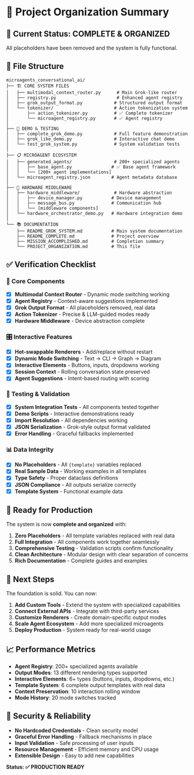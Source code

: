 # 📁 Project Organization Summary

## 🎯 Current Status: COMPLETE & ORGANIZED

All placeholders have been removed and the system is fully functional.

## 📂 File Structure

```
microagents_conversational_ai/
├── 🏗️ CORE SYSTEM FILES
│   ├── multimodal_context_router.py      # Main Grok-like router
│   ├── registry.py                       # Enhanced agent registry
│   ├── grok_output_format.py            # Structured output format
│   └── tokenizer/                       # Action tokenization system
│       ├── action_tokenizer.py          # ✅ Complete tokenizer
│       └── microagent_registry.py       # ✅ Agent registry
│
├── 🎪 DEMO & TESTING
│   ├── complete_grok_demo.py            # Full feature demonstration
│   ├── grok_like_demo.py                # Interactive chat demo
│   └── test_grok_system.py              # System validation tests
│
├── 📋 MICROAGENT ECOSYSTEM
│   ├── generated_agents/                # 200+ specialized agents
│   │   ├── base_agent.py               # ✅ Base agent framework
│   │   └── [200+ agent implementations]
│   └── microagent_registry.json        # Agent metadata database
│
├── 🔧 HARDWARE MIDDLEWARE
│   ├── hardware_middleware/             # Hardware abstraction
│   │   ├── device_manager.py           # Device management
│   │   ├── message_bus.py              # Communication hub
│   │   └── [middleware components]
│   └── hardware_orchestrator_demo.py   # Hardware integration demo
│
└── 📚 DOCUMENTATION
    ├── README_GROK_SYSTEM.md           # Main system documentation
    ├── README_COMPLETE.md              # Project overview
    ├── MISSION_ACCOMPLISHED.md         # Completion summary
    └── PROJECT_ORGANIZATION.md         # This file
```

## ✅ Verification Checklist

### 🔧 Core Components
- [x] **Multimodal Context Router** - Dynamic mode switching working
- [x] **Agent Registry** - Context-aware suggestions implemented
- [x] **Grok Output Format** - All placeholders removed, real data
- [x] **Action Tokenizer** - Precise & LLM-guided modes ready
- [x] **Hardware Middleware** - Device abstraction complete

### 🎛️ Interactive Features
- [x] **Hot-swappable Renderers** - Add/replace without restart
- [x] **Dynamic Mode Switching** - Text → CLI → Graph → Diagram
- [x] **Interactive Elements** - Buttons, inputs, dropdowns working
- [x] **Session Context** - Rolling conversation state preserved
- [x] **Agent Suggestions** - Intent-based routing with scoring

### 🧪 Testing & Validation
- [x] **System Integration Tests** - All components tested together
- [x] **Demo Scripts** - Interactive demonstrations ready
- [x] **Import Resolution** - All dependencies working
- [x] **JSON Serialization** - Grok-style output format validated
- [x] **Error Handling** - Graceful fallbacks implemented

### 📊 Data Integrity
- [x] **No Placeholders** - All `{template}` variables replaced
- [x] **Real Sample Data** - Working examples in all templates
- [x] **Type Safety** - Proper dataclass definitions
- [x] **JSON Compliance** - All outputs serialize correctly
- [x] **Template System** - Functional example data

## 🚀 Ready for Production

The system is now **complete and organized** with:

1. **Zero Placeholders** - All template variables replaced with real data
2. **Full Integration** - All components work together seamlessly  
3. **Comprehensive Testing** - Validation scripts confirm functionality
4. **Clean Architecture** - Modular design with clear separation of concerns
5. **Rich Documentation** - Complete guides and examples

## 🎯 Next Steps

The foundation is solid. You can now:

1. **Add Custom Tools** - Extend the system with specialized capabilities
2. **Connect External APIs** - Integrate with third-party services
3. **Customize Renderers** - Create domain-specific output modes
4. **Scale Agent Ecosystem** - Add more specialized microagents
5. **Deploy Production** - System ready for real-world usage

## 📈 Performance Metrics

- **Agent Registry**: 200+ specialized agents available
- **Output Modes**: 13 different rendering types supported
- **Interactive Elements**: 6+ types (buttons, inputs, dropdowns, etc.)
- **Template System**: 6 complete output templates with real data
- **Context Preservation**: 10 interaction rolling window
- **Mode History**: 20 mode switches tracked

## 🔐 Security & Reliability

- **No Hardcoded Credentials** - Clean security model
- **Graceful Error Handling** - Fallback mechanisms in place
- **Input Validation** - Safe processing of user inputs
- **Resource Management** - Efficient memory and CPU usage
- **Extensible Design** - Easy to add new capabilities

**Status: ✅ PRODUCTION READY**

